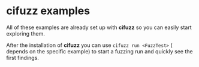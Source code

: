 # cifuzz examples

All of these examples are already set up with **cifuzz** so you can
easily start exploring them. 

After the installation of **cifuzz** you can use `cifuzz run <FuzzTest>` 
(<FuzzTest> depends on the specific example) to start a fuzzing run and
quickly see the first findings.
